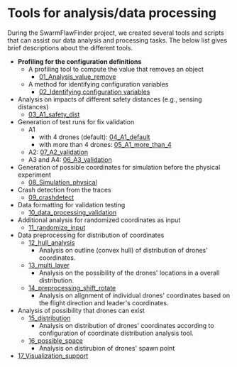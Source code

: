# Tools for analysis/data processing

During the SwarmFlawFinder project, we created several tools and scripts that can assist our data analysis and processing tasks. The below list gives brief descriptions about the different tools.
- **Profiling for the configuration definitions**
  - A profiling tool to compute the value that removes an object
    - [01_Analysis_value_remove](01_Analysis_value_remove)
  - A method for identifying configuration variables
    - [02_Identifying configuration variables](02_Identifying_configuration_variables)
- Analysis on impacts of different safety distances (e.g., sensing distances)
  - [03_A1_safety_dist](03_A1_safety_dist)
- Generation of test runs for fix validation
  - A1
    - with 4 drones (default): [04_A1_default](04_A1_default)
    - with more than 4 drones: [05_A1_more_than_4](05_A1_more_than_4)
  - A2: [07_A2_validation](07_A2_validation)
  - A3 and A4: [06_A3_validation](06_A3_validation)
- Generation of possible coordinates for simulation before the physical experiment
  - [08_Simulation_physical](08_Simulation_physical)
- Crash detection from the traces
  - [09_crashdetect](09_crashdetect)
- Data formatting for validation testing
  - [10_data_processing_validation](10_data_processing_validation)
- Additional analysis for randomized coordinates as input
  - [11_randomize_input](11_randomize_input)
- Data preprocessing for distribution of coordinates
  - [12_hull_analysis](12_hull_analysis)
    - Analysis on outline (convex hull) of distribution of drones' coordinates.
  - [13_multi_layer](13_multi_layer)
    - Analysis on the possibility of the drones' locations in a overall distribution.
  - [14_preprocessing_shift_rotate](14_preprocessing_shift_rotate)
    - Analysis on alignment of individual drones' coordinates based on the flight direction and leader's coordinates.
- Analysis of possibility that drones can exist
  - [15_distribution](15_distribution)
    - Analysis on distribution of drones' coordinates according to configuration of coordinate distribution analysis tool.
  - [16_possible_space](16_possible_space)
    - Analysis on distirubion of drones' spawn point
- [17_Visualization_support](17_Visualization_support)